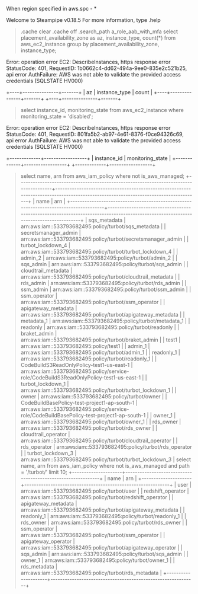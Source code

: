 When region specified in aws.spc - *

Welcome to Steampipe v0.18.5
For more information, type .help
> .cache clear
> .cache off
> .search_path a_role_aab_with_mfa
> select
  placement_availability_zone as az,
  instance_type,
  count(*)
from
  aws_ec2_instance
group by
  placement_availability_zone,
  instance_type;

Error: operation error EC2: DescribeInstances, https response error StatusCode: 401, RequestID: 1b0662c4-dd62-494a-9ee0-835e2c521b25, api error AuthFailure: AWS was not able to validate the provided access credentials (SQLSTATE HV000)

+----+---------------+-------+
| az | instance_type | count |
+----+---------------+-------+
+----+---------------+-------+
> select
  instance_id,
  monitoring_state
from
  aws_ec2_instance
where
  monitoring_state = 'disabled';

Error: operation error EC2: DescribeInstances, https response error StatusCode: 401, RequestID: 801fa5b2-ab97-4e61-8376-f0ce94326c69, api error AuthFailure: AWS was not able to validate the provided access credentials (SQLSTATE HV000)

+-------------+------------------+
| instance_id | monitoring_state |
+-------------+------------------+
+-------------+------------------+
> select
  name,
  arn
from
  aws_iam_policy
where
  not is_aws_managed;
+--------------------------------------------------------------------------------------+------------------------------------------------------------------------------------------------------------------------------------+
| name                                                                                 | arn                                                                                                                                |
+--------------------------------------------------------------------------------------+------------------------------------------------------------------------------------------------------------------------------------+
| sqs_metadata                                                                         | arn:aws:iam::533793682495:policy/turbot/sqs_metadata                                                                               |
| secretsmanager_admin                                                                 | arn:aws:iam::533793682495:policy/turbot/secretsmanager_admin                                                                       |
| turbot_lockdown_4                                                                    | arn:aws:iam::533793682495:policy/turbot/turbot_lockdown_4                                                                          |
| admin_2                                                                              | arn:aws:iam::533793682495:policy/turbot/admin_2                                                                                    |
| sqs_admin                                                                            | arn:aws:iam::533793682495:policy/turbot/sqs_admin                                                                                  |
| cloudtrail_metadata                                                                  | arn:aws:iam::533793682495:policy/turbot/cloudtrail_metadata                                                                        |
| rds_admin                                                                            | arn:aws:iam::533793682495:policy/turbot/rds_admin                                                                                  |
| ssm_admin                                                                            | arn:aws:iam::533793682495:policy/turbot/ssm_admin                                                                                  |
| ssm_operator                                                                         | arn:aws:iam::533793682495:policy/turbot/ssm_operator                                                                               |
| apigateway_metadata                                                                  | arn:aws:iam::533793682495:policy/turbot/apigateway_metadata                                                                        |
| metadata_1                                                                           | arn:aws:iam::533793682495:policy/turbot/metadata_1                                                                                 |
| readonly                                                                             | arn:aws:iam::533793682495:policy/turbot/readonly                                                                                   |
| braket_admin                                                                         | arn:aws:iam::533793682495:policy/turbot/braket_admin                                                                               |
| test1                                                                                | arn:aws:iam::533793682495:policy/test1                                                                                             |
| admin_1                                                                              | arn:aws:iam::533793682495:policy/turbot/admin_1                                                                                    |
| readonly_1                                                                           | arn:aws:iam::533793682495:policy/turbot/readonly_1                                                                                 |
| CodeBuildS3ReadOnlyPolicy-test1-us-east-1                                            | arn:aws:iam::533793682495:policy/service-role/CodeBuildS3ReadOnlyPolicy-test1-us-east-1                                            |
| turbot_lockdown_1                                                                    | arn:aws:iam::533793682495:policy/turbot/turbot_lockdown_1                                                                          |
| owner                                                                                | arn:aws:iam::533793682495:policy/turbot/owner                                                                                      |
| CodeBuildBasePolicy-test-project1-ap-south-1                                         | arn:aws:iam::533793682495:policy/service-role/CodeBuildBasePolicy-test-project1-ap-south-1                                         |
| owner_1                                                                              | arn:aws:iam::533793682495:policy/turbot/owner_1                                                                                    |
| rds_owner                                                                            | arn:aws:iam::533793682495:policy/turbot/rds_owner                                                                                  |
| cloudtrail_operator                                                                  | arn:aws:iam::533793682495:policy/turbot/cloudtrail_operator                                                                        |
| rds_operator                                                                         | arn:aws:iam::533793682495:policy/turbot/rds_operator                                                                               |
| turbot_lockdown_3                                                                    | arn:aws:iam::533793682495:policy/turbot/turbot_lockdown_3                                                                          |
> select
  name,
  arn
from
  aws_iam_policy
where
  not is_aws_managed
  and path = '/turbot/' limit 10;
+---------------------+-------------------------------------------------------------+
| name                | arn                                                         |
+---------------------+-------------------------------------------------------------+
| user                | arn:aws:iam::533793682495:policy/turbot/user                |
| redshift_operator   | arn:aws:iam::533793682495:policy/turbot/redshift_operator   |
| apigateway_metadata | arn:aws:iam::533793682495:policy/turbot/apigateway_metadata |
| readonly_1          | arn:aws:iam::533793682495:policy/turbot/readonly_1          |
| rds_owner           | arn:aws:iam::533793682495:policy/turbot/rds_owner           |
| ssm_operator        | arn:aws:iam::533793682495:policy/turbot/ssm_operator        |
| apigateway_operator | arn:aws:iam::533793682495:policy/turbot/apigateway_operator |
| sqs_admin           | arn:aws:iam::533793682495:policy/turbot/sqs_admin           |
| owner_1             | arn:aws:iam::533793682495:policy/turbot/owner_1             |
| rds_metadata        | arn:aws:iam::533793682495:policy/turbot/rds_metadata        |
+---------------------+-------------------------------------------------------------+